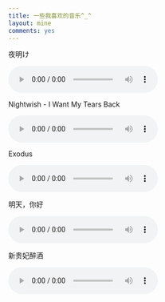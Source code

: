 ```yaml
---
title: 一些我喜欢的音乐^_^
layout: mine
comments: yes
---
```


夜明け

<audio src="http://7xj4v0.com1.z0.glb.clouddn.com/周杰伦%20-%20夜曲.mp3" controls="controls" ></audio>

Nightwish - I Want My Tears Back

<audio src="http://7xj4v0.com1.z0.glb.clouddn.com/Nightwish%20-%20I%20Want%20My%20Tears%20Back.mp3" controls="controls" ></audio>

Exodus

<audio src="http://7xj4v0.com1.z0.glb.clouddn.com/马克西姆.姆尔维察%20-%20Exodus.mp3" controls="controls" ></audio>

明天，你好

<audio src="http://7xj4v0.com1.z0.glb.clouddn.com/牛奶咖啡%20-%20明天，你好.mp3" controls="controls" ></audio>

新贵妃醉酒

<audio src="http://7xj4v0.com1.z0.glb.clouddn.com/李玉刚%20-%20新贵妃醉酒.mp3" controls="controls" ></audio>

